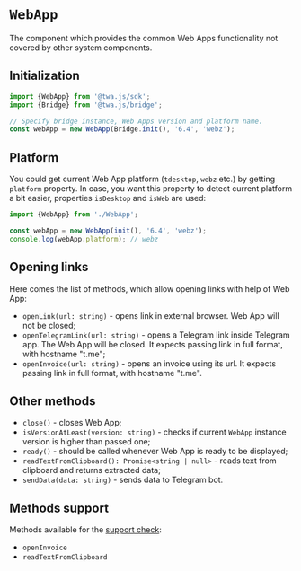 # `WebApp`

The component which provides the common Web Apps functionality not covered by 
other system components.

## Initialization

```typescript
import {WebApp} from '@twa.js/sdk';
import {Bridge} from '@twa.js/bridge';

// Specify bridge instance, Web Apps version and platform name.
const webApp = new WebApp(Bridge.init(), '6.4', 'webz');
```

## Platform

You could get current Web App platform (`tdesktop`, `webz` etc.) by getting
`platform` property. In case, you want this property to detect current platform
a bit easier, properties `isDesktop` and `isWeb` are used:

```typescript
import {WebApp} from './WebApp';

const webApp = new WebApp(init(), '6.4', 'webz');
console.log(webApp.platform); // webz
```

## Opening links

Here comes the list of methods, which allow opening links with help of Web App:

- `openLink(url: string)` - opens link in external browser. Web App will not be
  closed;
- `openTelegramLink(url: string)` - opens a Telegram link inside Telegram app.
  The Web App will be closed. It expects passing link in full format, with
  hostname "t.me";
- `openInvoice(url: string)` - opens an invoice using its url. It expects
  passing link in full format, with hostname "t.me".

## Other methods

- `close()` - closes Web App;
- `isVersionAtLeast(version: string)` - checks if current `WebApp` instance
  version is higher than passed one;
- `ready()` - should be called whenever Web App is ready to be displayed;
- `readTextFromClipboard(): Promise<string | null>` - reads text
  from clipboard and returns extracted data;
- `sendData(data: string)` - sends data to Telegram bot.

## Methods support

Methods available for the [support check](../about#methods-support):

- `openInvoice`
- `readTextFromClipboard`
